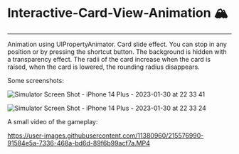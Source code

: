 # Interactive-Card-View-Animation 🏔️ 
---------------------------------

Animation using UIPropertyAnimator.
Card slide effect. You can stop in any position or by pressing the shortcut button.
The background is hidden with a transparency effect.
The radii of the card increase when the card is raised, when the card is lowered, the rounding radius disappears.


Some screenshots:

 ![Simulator Screen Shot - iPhone 14 Plus - 2023-01-30 at 22 33 41](https://user-images.githubusercontent.com/11380960/215582615-97fa2ae8-c3bf-442f-b169-f34b6bff7f9a.png)
 
![Simulator Screen Shot - iPhone 14 Plus - 2023-01-30 at 22 33 24](https://user-images.githubusercontent.com/11380960/215582638-94be7b36-169d-4c33-a02f-85e15e028f6e.png)


A small video of the gameplay:

https://user-images.githubusercontent.com/11380960/215576990-91584e5a-7336-468a-bd6d-89f6b99acf7a.MP4

